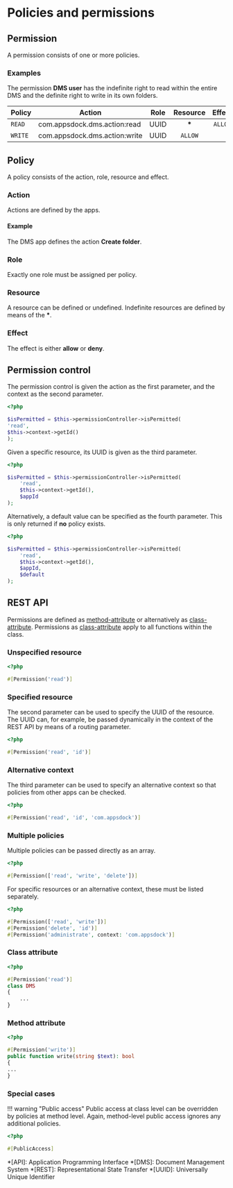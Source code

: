 # Policies and permissions

## Permission

A permission consists of one or more policies.

### Examples

The permission **DMS user** has the indefinite right to read within the entire DMS and the definite right to write in its own folders.

| Policy | Action | Role | Resource | Effect
| ------ | ------ | :--: | :------: | :----:
| `READ` | com.appsdock.dms.action:read | UUID | **\*** | `ALLOW`
| `WRITE` | com.appsdock.dms.action:write | UUID | `ALLOW`

## Policy

A policy consists of the action, role, resource and effect.

### Action

Actions are defined by the apps.

#### Example

The DMS app defines the action **Create folder**.

### Role

Exactly one role must be assigned per policy.

### Resource

A resource can be defined or undefined. Indefinite resources are defined by means of the **\***.

### Effect

The effect is either **allow** or **deny**.

## Permission control

The permission control is given the action as the first parameter, and the context as the second parameter.

~~~php
<?php

$isPermitted = $this->permissionController->isPermitted(
'read',
$this->context->getId()
);
~~~

Given a specific resource, its UUID is given as the third parameter.

~~~php
<?php

$isPermitted = $this->permissionController->isPermitted(
    'read',
    $this->context->getId(),
    $appId
);
~~~

Alternatively, a default value can be specified as the fourth parameter. This is only returned if **no** policy exists.

~~~php
<?php

$isPermitted = $this->permissionController->isPermitted(
    'read',
    $this->context->getId(),
    $appId,
    $default
);
~~~

## REST API

Permissions are defined as [method-attribute](#method-attribute) or alternatively as [class-attribute](#class-attribute). Permissions as [class-attribute](#class-attribute) apply to all functions within the class.

### Unspecified resource

~~~php
<?php

#[Permission('read')]
~~~

### Specified resource

The second parameter can be used to specify the UUID of the resource. The UUID can, for example, be passed dynamically in the context of the REST API by means of a routing parameter.

~~~php
<?php

#[Permission('read', 'id')]
~~~

### Alternative context

The third parameter can be used to specify an alternative context so that policies from other apps can be checked.

~~~php
<?php

#[Permission('read', 'id', 'com.appsdock')]
~~~

### Multiple policies

Multiple policies can be passed directly as an array.

~~~php
<?php

#[Permission(['read', 'write', 'delete'])]
~~~

For specific resources or an alternative context, these must be listed separately.

~~~php
<?php

#[Permission(['read', 'write'])]
#[Permission('delete', 'id')]
#[Permission('administrate', context: 'com.appsdock')]
~~~

### Class attribute

~~~php
<?php

#[Permission('read')]
class DMS
{
	...
}
~~~

### Method attribute

~~~php
<?php

#[Permission('write')]
public function write(string $text): bool
{
...
}
~~~

### Special cases

!!! warning "Public access"
    Public access at class level can be overridden by policies at method level. Again, method-level public access ignores any additional policies.

~~~php
<?php

#[PublicAccess]
~~~

*[API]: Application Programming Interface
*[DMS]: Document Management System
*[REST]: Representational State Transfer
*[UUID]: Universally Unique Identifier
